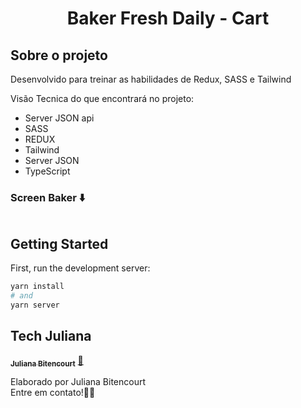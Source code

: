 <h1 align="center">
Baker Fresh Daily - Cart


## Sobre o projeto
Desenvolvido para treinar as habilidades de Redux, SASS e Tailwind

Visão Tecnica do que encontrará no projeto:
- Server JSON api
- SASS
- REDUX
- Tailwind
- Server JSON
- TypeScript

### Screen Baker ⬇️
<img src="" >

## Getting Started
First, run the development server:

```bash
yarn install
# and
yarn server
```

## Tech Juliana

<a href="https://www.linkedin.com/in/techjuliana">
 <sub><b>Juliana Bitencourt</b></sub></a>  <a href="https://www.linkedin.com/in/techjuliana" title="LinkedIn">🚀</a>

Elaborado por Juliana Bitencourt
<br> Entre em contato!👋🏽 </br>
